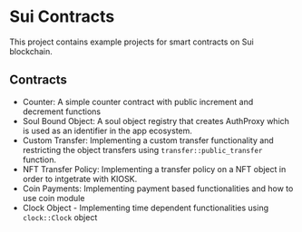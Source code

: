 # Sui Contracts

This project contains example projects for smart contracts on Sui blockchain.

## Contracts

-   Counter: A simple counter contract with public increment and decrement functions
-   Soul Bound Object: A soul object registry that creates AuthProxy which is used as an identifier in the app ecosystem.
-   Custom Transfer: Implementing a custom transfer functionality and restricting the object transfers using `transfer::public_transfer` function.
-   NFT Transfer Policy: Implementing a transfer policy on a NFT object in order to intgetrate with KIOSK.
-   Coin Payments: Implementing payment based functionalities and how to use coin module
-   Clock Object - Implementing time dependent functionalities using `clock::Clock` object

